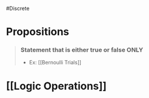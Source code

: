 #Discrete 
# Propositions
> ### Statement that is either true or false ONLY
> - Ex: [[Bernoulli Trials]]

# [[Logic Operations]]
